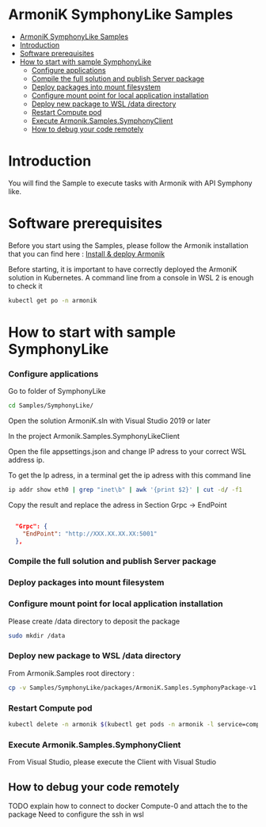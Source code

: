 # ArmoniK SymphonyLike Samples
- [ArmoniK SymphonyLike Samples](#armonik-symphonylike-samples)
- [Introduction <a name="introduction"></a>](#introduction-)
- [Software prerequisites <a name="software-prerequisites"></a>](#software-prerequisites-)
- [How to start with sample SymphonyLike](#how-to-start-with-sample-symphonylike)
    - [Configure applications](#configure-applications)
    - [Compile the full solution and publish Server package](#compile-the-full-solution-and-publish-server-package)
    - [Deploy packages into mount filesystem](#deploy-packages-into-mount-filesystem)
    - [Configure mount point for local application installation](#configure-mount-point-for-local-application-installation)
    - [Deploy new package to WSL /data directory](#deploy-new-package-to-wsl-data-directory)
    - [Restart Compute pod](#restart-compute-pod)
    - [Execute Armonik.Samples.SymphonyClient](#execute-armoniksamplessymphonyclient)
  - [How to debug your code remotely](#how-to-debug-your-code-remotely)

# Introduction <a name="introduction"></a>

You will find the Sample to execute tasks with Armonik with API Symphony like.

# Software prerequisites <a name="software-prerequisites"></a>

Before you start using the Samples, please follow the Armonik installation that you can find here :
[Install & deploy Armonik](https://github.com/aneoconsulting/armonik/blob/main/infrastructure/README.md)

Before starting, it is important to have correctly deployed the ArmoniK solution in Kubernetes. A command line from a console in WSL 2 is enough to check it
```bash
kubectl get po -n armonik
```

# How to start with sample SymphonyLike


### Configure applications
Go to folder of SymphonyLike
```bash
cd Samples/SymphonyLike/
```
Open the solution ArmoniK.sln with Visual Studio 2019 or later

In the project Armonik.Samples.SymphonyLikeClient

Open the file appsettings.json and change IP adress to your correct WSL address ip.

To get the Ip adress, in a terminal get the ip adress with this command line

```bash
ip addr show eth0 | grep "inet\b" | awk '{print $2}' | cut -d/ -f1
```
Copy the result and replace the adress in Section Grpc -> EndPoint
```json

  "Grpc": {
    "EndPoint": "http://XXX.XX.XX.XX:5001"
  },
```

### Compile the full solution and publish Server package

### Deploy packages into mount filesystem

### Configure mount point for local application installation
Please create /data directory to deposit the package
```bash
sudo mkdir /data
```

### Deploy new package to WSL /data directory
From Armonik.Samples root directory :
```bash
cp -v Samples/SymphonyLike/packages/ArmoniK.Samples.SymphonyPackage-v1.0.0.zip /data/
```

### Restart Compute pod
```bash
kubectl delete -n armonik $(kubectl get pods -n armonik -l service=compute-plane --no-headers=true -o name)
```

### Execute Armonik.Samples.SymphonyClient

From Visual Studio, please execute the Client with Visual Studio

## How to debug your code remotely
TODO explain how to connect to docker Compute-0 and attach the to the package
Need to configure the ssh in wsl